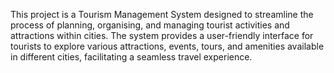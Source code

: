 This project is a Tourism Management System designed to streamline the process of planning, organising,
and managing tourist activities and attractions within cities. The system provides a user-friendly interface for tourists to explore various attractions, 
events, tours, and amenities available in different cities, facilitating a seamless travel experience.
